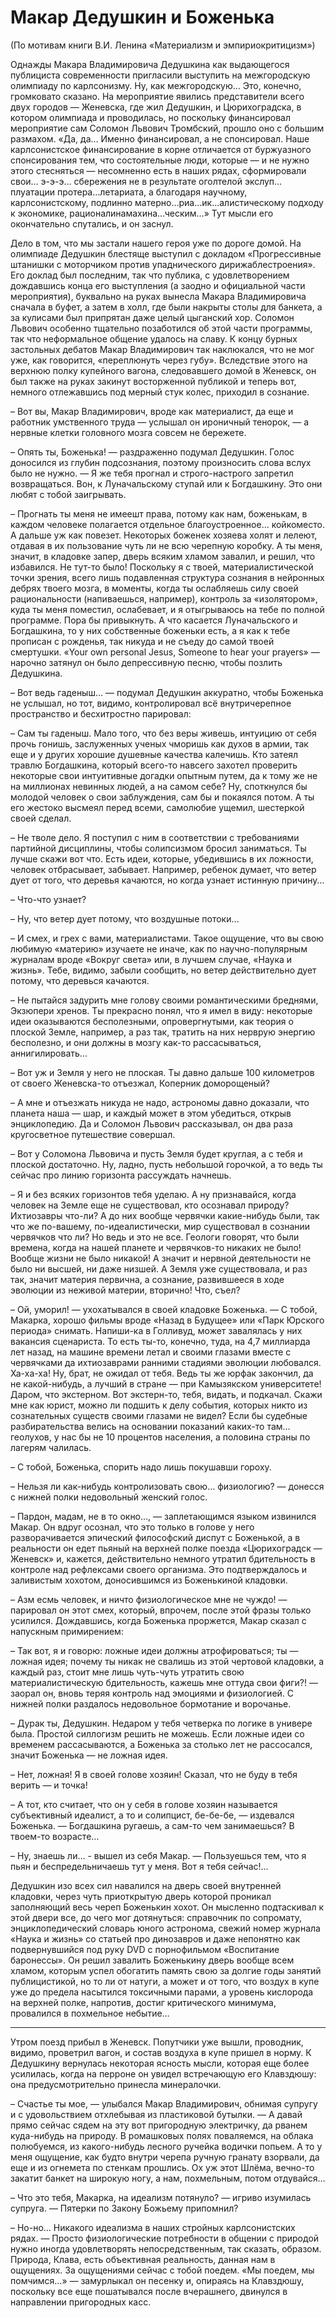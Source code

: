 # Макар Дедушкин и Боженька

(По мотивам книги В.И. Ленина «Материализм и эмпириокритицизм»)

Однажды Макара Владимировича Дедушкина как выдающегося публициста современности пригласили выступить на межгородскую олимпиаду по карлсонизму. Ну, как межгородскую… Это, конечно, громковато сказано. На мероприятие явились представители всего двух городов — Женевска, где жил Дедушкин, и Цюрихоградска, в котором олимпиада и проводилась, но поскольку финансировал мероприятие сам Соломон Львович Тромбский, прошло оно с большим размахом. «Да, да… Именно финансировал, а не спонсировал. Наше карлсонистское финансирование в корне отличается от буржуазного спонсирования тем, что состоятельные люди, которые — и не нужно этого стесняться — несомненно есть в наших рядах, сформировали  свои… э-э-э… сбережения не в результате оголтелой экслуп…плуатации протера…летариата, а благодаря научному, карлсонистскому, подлинно матерно…риа…ик…алистическому подходу к экономике, рационалинамахина…ческим…» Тут мысли его окончательно спутались, и он заснул.

Дело в том, что мы застали нашего героя уже по дороге домой. На олимпиаде Дедушкин блестяще выступил с докладом «Прогрессивные штанишки с моторчиком против упаднического дирижаблестроения». Его доклад был последним, так что публика, с удовлетворением дождавшись конца его выступления (а заодно и официальной части мероприятия), буквально на руках вынесла Макара Владимировича сначала в буфет, а затем в холл, где были накрыты столы для банкета, а за кулисами был припрятан даже целый цыганский хор. Соломон Львович особенно тщательно позаботился об этой части программы, так что неформальное общение удалось на славу. К концу бурных застольных дебатов Макар Владимирович так наклюкался, что не мог уже, как говорится, «переплюнуть через губу». Вследствие этого на верхнюю полку купейного вагона, следовавшего домой в Женевск, он был также на руках закинут восторженной публикой и теперь вот, немного отлежавшись под мерный стук колес, приходил в сознание.

– Вот вы, Макар Владимирович, вроде как материалист, да еще и работник умственного труда — услышал он ироничный тенорок, — а нервные клетки головного мозга совсем не бережете. 

– Опять ты, Боженька! — раздраженно подумал Дедушкин. Голос доносился из глубин подсознания, поэтому произносить слова вслух было не нужно. — Я же тебя прогнал и строго-настрого запретил возвращаться. Вон, к Луначальскому ступай или к Богдашкину. Это они любят с тобой заигрывать. 

– Прогнать ты меня не имеешт права, потому как нам, боженькам, в каждом человеке полагается отдельное благоустроенное… койкоместо. А дальше уж как повезет. Некоторых боженек хозяева холят и лелеют, отдавая в их пользование чуть ли не всю черепную коробку. А ты меня, значит, в кладовке запер, дверь всяким хламом завалил, и решил, что избавился. Не тут-то было! Поскольку я с твоей, материалистической точки зрения, всего лишь подавленная структура сознания в нейронных дебрях твоего мозга, в моменты, когда ты ослабляешь силу своей рациональности (напиваешься, например), контроль за «изолятором», куда ты меня поместил, ослабевает, и я отыгрываюсь на тебе по полной программе. Пора бы привыкнуть. А что касается Луначальского и Богдашкина, то у них собственные боженьки есть, а я как к тебе прописан с рожденья, так никуда и не съеду до самой твоей смертушки. «Your own personal Jesus, Someone to hear your prayers» — нарочно затянул он было депрессивную песню, чтобы позлить Дедушкина.

– Вот ведь гаденыш… — подумал Дедушкин аккуратно, чтобы Боженька не услышал, но тот, видимо, контролировал всё внутричерепное пространство и бесхитростно парировал:

– Сам ты гаденыш. Мало того, что без веры живешь, интуицию от себя прочь гонишь, заслуженных ученых чморишь как духов в армии, так еще и у других хорошие душевные качества калечишь. Кто затеял травлю Богдашкина, который всего-то навсего захотел проверить некоторые свои интуитивные догадки опытным путем, да к тому же не на миллионах невинных людей, а на самом себе? Ну, споткнулся бы молодой человек о свои заблуждения, сам бы и покаялся потом. А ты его жестоко высмеял перед всеми, самолюбие ущемил, шестеркой своей сделал.

– Не тволе дело. Я поступил с ним в соответствии с требованиями партийной дисциплины, чтобы солипсизмом бросил заниматься. Ты лучше скажи вот что. Есть идеи, которые, убедившись в их ложности, человек отбрасывает, забывает. Например, ребенок думает, что ветер дует от того, что деревья качаются, но когда узнает истинную причину…

– Что-что узнает?

– Ну, что ветер дует потому, что воздушные потоки…

– И смех, и грех с вами, материалистами. Такое ощущение, что вы свою любимую «материю» изучаете не иначе, как по научно-популярным журналам вроде «Вокруг света» или, в лучшем случае, «Наука и жизнь». Тебе, видимо, забыли сообщить, но ветер действительно дует потому, что деревься качаются. 

– Не пытайся задурить мне голову своими романтическими бреднями, Экзюпери хренов. Ты прекрасно понял, что я имел в виду: некоторые идеи оказываются бесполезными, опровергнутыми, как теория о плоской Земле, например, а раз так, тратить на них нерврую энергию бесполезно, и они должны в мозгу как-то рассасываться, аннигилировать…

– Вот уж и Земля у него не плоская. Ты давно дальше 100 километров от своего Женевска-то отъезжал, Коперник доморощеный?

– А мне и отъезжать никуда не надо, астрономы давно доказали, что планета наша — шар, и каждый может в этом убедиться, открыв энциклопедию. Да и Соломон Львович рассказывал, он два раза кругосветное путешествие совершал.

– Вот у Соломона Львовича и пусть Земля будет круглая, а с тебя и плоской достаточно. Ну, ладно, пусть небольшой горочкой, а то ведь ты сейчас про линию горизонта рассуждать начнешь.

– Я и без всяких горизонтов тебя уделаю. А ну признавайся, когда человек на Земле еще не существовал, кто осознавал природу? Ихтиозавры что-ли? А до них вообще червячки какие-нибудь были, так что же по-вашему, по-идеалистически, мир существовал в сознании червячков что ли? Но ведь и это не все. Геологи говорят, что были времена, когда на нашей планете и червячков-то никаких не было! Вообще жизни не было никакой! А значит и нервной деятельности не было ни высшей, ни даже низшей. А Земля уже существовала, и раз так, значит материя первична, а сознание, развившееся в ходе эволюции из неживой материи, вторично! Что, съел? 

– Ой, уморил! — ухохатывался в своей кладовке Боженька. — С тобой, Макарка, хорошо фильмы вроде «Назад в Будущее» или «Парк Юрского периода» снимать. Напиши-ка в Голливуд, может завалялась у них вакансия сценариста. То есть ты-то, конечно, туда, на 4,7 миллиарда лет назад, на машине времени летал и своими глазами вместе с червячками да ихтиозаврами ранними стадиями эволюции любовался. Ха-ха-ха! Ну, брат, не ожидал от тебя. Ведь ты же юрфак закончил, да не какой-нибудь, а лучший в стране — при Камызякском университете! Даром, что экстерном. Вот экстерн-то, тебя, видать, и подкачал. Скажи мне как юрист, можно ли подшить к делу события, которых никто из сознательных существ своими глазами не видел? Если бы судебные разбирательства велись на основании показаний каких-то там… геолухов, у нас бы не 10 процентов населения, а половина страны по лагерям чалилась.

– С тобой, Боженька, спорить надо лишь покушавши гороху.

– Нельзя ли как-нибудь контролизовать свою… физиологию? — донесся с нижней полки недовольный женский голос.

– Пардон, мадам, не в то окно…, — заплетающимся языком извинился Макар. Он вдруг осознал, что это только в голове у него разворачивается эпический философский диспут с Боженькой, а в реальности он едет пьяный на верхней полке поезда «Цюрихоградск — Женевск» и, кажется, действительно немного утратил бдительность в контроле над рефлексами своего организма. Это подтверждалось и заливистым хохотом, доносившимся из Боженькиной кладовки. 

– Азм есмь человек, и ничто физиологическое мне не чуждо! — парировал он этот смех, который, впрочем, после этой фразы только усилился. Дождавшись, когда Боженька проржется, Макар сказал с напускным примирением:

– Так вот, я и говорю: ложные идеи должны атрофироваться; ты — ложная идея; почему ты никак не свалишь из этой чертовой кладовки, а каждый раз, стоит мне лишь чуть-чуть утратить свою материалистическую бдительность, кажешь мне оттуда свои фиги?! — заорал он, вновь теряя контроль над эмоциями и физиологией. С нижней полки раздалось недовольное бормотание и ворочанье.

– Дурак ты, Дедушкин. Недаром у тебя четверка по логике в универе была. Простой силлогизм решить не можешь. Если ложные идеи со временем рассасываются, а Боженька за столько лет не рассосался, значит Боженька — не ложная идея.

– Нет, ложная! Я в своей голове хозяин! Сказал, что не буду в тебя верить — и точка!

– А тот, кто считает, что он у себя в голове хозяин называется субъективный идеалист, а то и солипцист, бе-бе-бе, — издевался Боженька. — Богдашкина ругаешь, а сам-то чем занимаешься? В твоем-то возрасте…

– Ну, знаешь ли… - вышел из себя Макар. — Пользуешься тем, что я пьян и беспредельничаешь тут у меня. Вот я тебя сейчас!…

Дедушкин изо всех сил навалился на дверь своей внутренней кладовки, через чуть приоткрытую дверь которой проникал заполняющий весь череп Боженькин хохот. Он мысленно подтаскивал к этой двери все, до чего мог дотянуться: справочник по сопромату, энциклопедический словарь юного астронома, свежий номер журнала «Наука и жизнь» со статьей про динозавров и даже непонятно как подвернувшийся под руку DVD с порнофильмом «Воспитание баронессы». Он решил завалить Боженькину дверь вообще всем хламом, которым успел обогатить память свою за долгие годы занятий публицистикой, но то ли от натуги, а может и от того, что воздух в купе уже до предела насытился токсичными парами, а уровень кислорода на верхней полке, напротив, достиг критического минимума, провалился в похмельное небытие…

* * *

Утром поезд прибыл в Женевск. Попутчики уже вышли, проводник, видимо, проветрил вагон, и состав воздуха в купе пришел в норму. К Дедушкину вернулась некоторая ясность мысли, которая еще более усилилась, когда на перроне он увидел встречающую его Клавздюшу: она предусмотрительно принесла минералочки. 

– Счастье ты мое, — улыбался Макар Владимирович, обнимая супругу и с удовольствием отхлебывая из пластиковой бутылки. — А давай прямо сейчас сядем на эту вот пригородную электричку, да рванем куда-нибудь на природу. В ромашковых полях поваляемся, на облака полюбуемся, из какого-нибудь лесного ручейка водички попьем. А то у меня ощущение, как будто внутри черепа ручную гранату взорвали, да еще и из огнемета по стенкам прошлись. Ох уж этот Шлёма, вечно-то закатит банкет на широкую ногу, а нам, похмельным, потом отдувайся…

– Что это тебя, Макарка, на идеализм потянуло? — игриво изумилась супруга. — Пятерки по Закону Божьему припомнил?

– Но-но… Никакого идеализма в наших стройных карлсонистских рядах. — Просто физиологические потребности в общении с природой нужно иногда удовлетворять непосредственным, так сказать, образом. Природа, Клава, есть объективная реальность, данная нам в ощущениях. За ощущениями сейчас с тобой поедем. «Мы поедем, мы помчимся…» — замурлыкал он песенку и, опираясь на Клавздюшу, поскольку все еще пошатывался после вчерашнего, двинулся в направлении пригородных касс.
